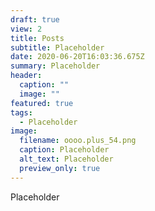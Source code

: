 ```yaml
---
draft: true
view: 2
title: Posts
subtitle: Placeholder
date: 2020-06-20T16:03:36.675Z
summary: Placeholder
header:
  caption: ""
  image: ""
featured: true
tags:
  - Placeholder
image:
  filename: oooo.plus_54.png
  caption: Placeholder
  alt_text: Placeholder
  preview_only: true
---
```

Placeholder
